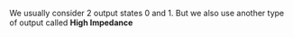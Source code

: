 We usually consider 2 output states 0 and 1. But we also use another type of output called **High Impedance** 